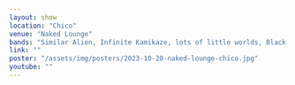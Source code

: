 ```yaml
---
layout: show
location: "Chico"
venue: "Naked Lounge"
bands: "Similar Alien, Infinite Kamikaze, lots of little worlds, Black Ends"
link: ""
poster: "/assets/img/posters/2023-10-20-naked-lounge-chico.jpg"
youtube: ""
---
```



